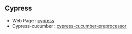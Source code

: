 ## Cypress

* Web Page : [cypress](https://www.cypress.io/)
* Cypress-cucumber : [cypress-cucumber-preprocessor](https://github.com/TheBrainFamily/cypress-cucumber-preprocessor)